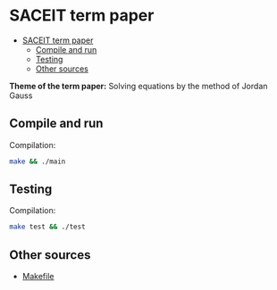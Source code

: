 # SACEIT term paper

- [SACEIT term paper](#saceit-term-paper)
  - [Compile and run](#compile-and-run)
  - [Testing](#testing)
  - [Other sources](#other-sources)

**Theme of the term paper:** Solving equations by the method of Jordan Gauss

## Compile and run

Compilation:

```sh
make && ./main
```

## Testing

Compilation:

```sh
make test && ./test
```

## Other sources

- [Makefile](https://makefiletutorial.com/)
